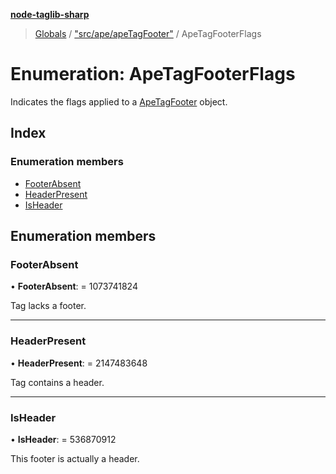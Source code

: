 **[node-taglib-sharp](../README.md)**

> [Globals](../globals.md) / ["src/ape/apeTagFooter"](../modules/_src_ape_apetagfooter_.md) / ApeTagFooterFlags

# Enumeration: ApeTagFooterFlags

Indicates the flags applied to a [ApeTagFooter](../classes/_src_ape_apetagfooter_.apetagfooter.md) object.

## Index

### Enumeration members

* [FooterAbsent](_src_ape_apetagfooter_.apetagfooterflags.md#footerabsent)
* [HeaderPresent](_src_ape_apetagfooter_.apetagfooterflags.md#headerpresent)
* [IsHeader](_src_ape_apetagfooter_.apetagfooterflags.md#isheader)

## Enumeration members

### FooterAbsent

•  **FooterAbsent**:  = 1073741824

Tag lacks a footer.

___

### HeaderPresent

•  **HeaderPresent**:  = 2147483648

Tag contains a header.

___

### IsHeader

•  **IsHeader**:  = 536870912

This footer is actually a header.
